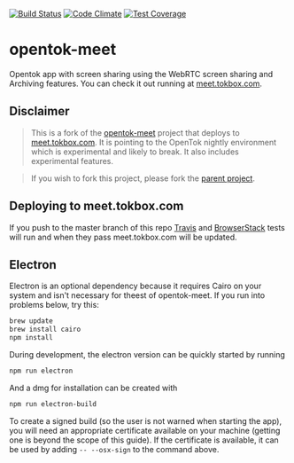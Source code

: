 [![Build Status](https://travis-ci.org/opentok/opentok-meet.svg?branch=master)](https://travis-ci.org/opentok/opentok-meet)
[![Code Climate](https://codeclimate.com/github/opentok/opentok-meet/badges/gpa.svg)](https://codeclimate.com/github/opentok/opentok-meet)
[![Test Coverage](https://codeclimate.com/github/opentok/opentok-meet/badges/coverage.svg)](https://codeclimate.com/github/opentok/opentok-meet/coverage)

opentok-meet
===============

Opentok app with screen sharing using the WebRTC screen sharing and Archiving features. You can check it out running at [meet.tokbox.com](https://meet.tokbox.com).

## Disclaimer


>This is a fork of the [opentok-meet](https://github.com/aullman/opentok-meet) project that deploys to [meet.tokbox.com](https://meet.tokbox.com). It is pointing to the OpenTok nightly environment which is experimental and likely to break. It also includes experimental features.

>If you wish to fork this project, please fork the [parent project](https://github.com/aullman/opentok-meet).

## Deploying to meet.tokbox.com

If you push to the master branch of this repo [Travis](https://travis-ci.org/opentok/opentok-meet) and [BrowserStack](https://browserstack.com/automate) tests will run and when they pass meet.tokbox.com will be updated.

## Electron

Electron is an optional dependency because it requires Cairo on your system and isn't necessary for theest of opentok-meet. If you run into problems below, try this:

```sh
brew update
brew install cairo
npm install
```

During development, the electron version can be quickly started by running

```sh
npm run electron
```

And a dmg for installation can be created with

```sh
npm run electron-build
```

To create a signed build (so the user is not warned when starting the app), you will need an appropriate certificate available on your machine (getting one is beyond the scope of this guide). If the certificate is available, it can be used by adding `-- --osx-sign` to the command above.

